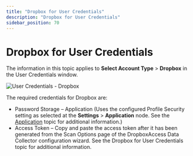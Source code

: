 ```yaml
---
title: "Dropbox for User Credentials"
description: "Dropbox for User Credentials"
sidebar_position: 70
---
```


# Dropbox for User Credentials

The information in this topic applies to **Select Account Type** > **Dropbox** in the User
Credentials window.

![User Credentials - Dropbox](/images/accessanalyzer/11.6/admin/settings/connection/profile/dropbox.webp)

The required credentials for Dropbox are:

- Password Storage – Application (Uses the configured Profile Security setting as selected at the
  **Settings** > **Application** node. See the
  [Application](/docs/accessanalyzer/11.6/admin/settings/application/overview.md)
  topic for additional information.)
- Access Token – Copy and paste the access token after it has been generated from the Scan Options
  page of the DropboxAccess Data Collector configuration wizard. See the Dropbox for User
  Credentials topic for additional information.

